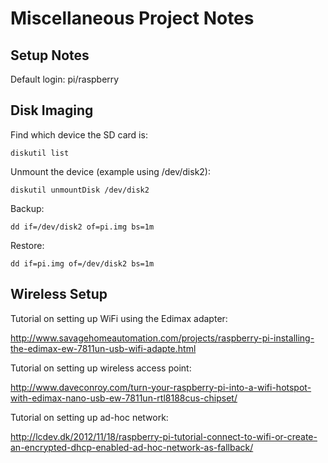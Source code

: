 # Miscellaneous Project Notes

## Setup Notes

Default login: pi/raspberry

## Disk Imaging

Find which device the SD card is:

    diskutil list

Unmount the device (example using /dev/disk2):

    diskutil unmountDisk /dev/disk2

Backup:

    dd if=/dev/disk2 of=pi.img bs=1m

Restore:

    dd if=pi.img of=/dev/disk2 bs=1m

## Wireless Setup

Tutorial on setting up WiFi using the Edimax adapter:

http://www.savagehomeautomation.com/projects/raspberry-pi-installing-the-edimax-ew-7811un-usb-wifi-adapte.html

Tutorial on setting up wireless access point:

http://www.daveconroy.com/turn-your-raspberry-pi-into-a-wifi-hotspot-with-edimax-nano-usb-ew-7811un-rtl8188cus-chipset/

Tutorial on setting up ad-hoc network:

http://lcdev.dk/2012/11/18/raspberry-pi-tutorial-connect-to-wifi-or-create-an-encrypted-dhcp-enabled-ad-hoc-network-as-fallback/
